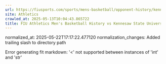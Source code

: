 ```yaml
---
url: https://fiusports.com/sports/mens-basketball/opponent-history/kennesaw-state-university/63/
site: Athletics
crawled_at: 2025-05-13T10:04:43.865722
title: FIU Athletics Men's Basketball History vs Kennesaw State University
---
```

normalized_at: 2025-05-22T17:17:22.477120
normalization_changes: Added trailing slash to directory path

Error generating fit markdown: '<' not supported between instances of 'int' and 'str'